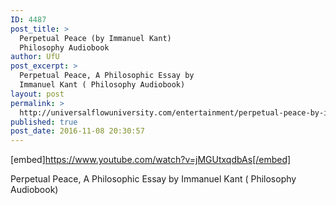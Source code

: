 ```yaml
---
ID: 4487
post_title: >
  Perpetual Peace (by Immanuel Kant)
  Philosophy Audiobook
author: UfU
post_excerpt: >
  Perpetual Peace, A Philosophic Essay by
  Immanuel Kant ( Philosophy Audiobook)
layout: post
permalink: >
  http://universalflowuniversity.com/entertainment/perpetual-peace-by-immanuel-kant-philosophy-audiobook/
published: true
post_date: 2016-11-08 20:30:57
---
```

[embed]https://www.youtube.com/watch?v=jMGUtxqdbAs[/embed]<br>
<p>Perpetual Peace, A Philosophic Essay by Immanuel Kant ( Philosophy Audiobook)</p>